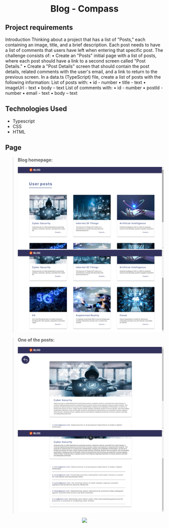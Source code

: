 <h1 align="center"> Blog - Compass </h1>

## Project requirements

Introduction
Thinking about a project that has a list of "Posts," each containing an image, title, and
a brief description. Each post needs to have a list of comments that users have left
when entering that specific post.
The challenge consists of:
• Create an "Posts" initial page with a list of posts, where each post should have
a link to a second screen called "Post Details."
• Create a "Post Details" screen that should contain the post details, related
comments with the user's email, and a link to return to the previous screen.
In a data.ts (TypeScript) file, create a list of posts with the following information:
List of posts with:
• id - number
• title - text
• imageUrl - text
• body – text
List of comments with:
• id - number
• postId - number
• email - text
• body – text

## Technologies Used

- Typescript
- CSS
- HTML

## Page

> <strong> Blog homepage: <strong>
>
> <img src="/readme/pag1.jpg"/>
> <img src="/readme/pag2.jpg"/>

> <strong> One of the posts: <strong>
>
> <img src="/readme/Pag3.jpg"/>
> <img src="/readme/pag4.jpg"/>

<p align="center">
<img src="http://img.shields.io/static/v1?label=STATUS&message=FINISHED&color=GREEN&style=for-the-badge"/>
</p>
